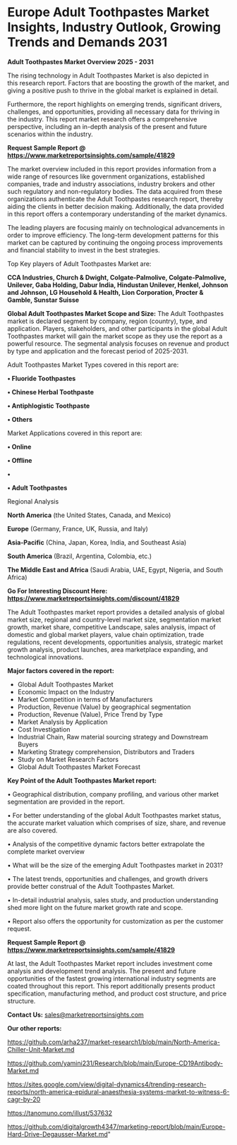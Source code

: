 # Europe Adult Toothpastes Market Insights, Industry Outlook, Growing Trends and Demands 2031

<Strong> Adult Toothpastes Market Overview 2025 - 2031</strong>

The rising technology in Adult Toothpastes Market is also depicted in this research report. Factors that are boosting the growth of the market, and giving a positive push to thrive in the global market is explained in detail.

Furthermore, the report highlights on emerging trends, significant drivers, challenges, and opportunities, providing all necessary data for thriving in the industry. This report market research offers a comprehensive perspective, including an in-depth analysis of the present and future scenarios within the industry.

<strong>Request Sample Report @ <a href=https://www.marketreportsinsights.com/sample/41829>https://www.marketreportsinsights.com/sample/41829</a></strong>

The market overview included in this report provides information from a wide range of resources like government organizations, established companies, trade and industry associations, industry brokers and other such regulatory and non-regulatory bodies. The data acquired from these organizations authenticate the Adult Toothpastes research report, thereby aiding the clients in better decision making. Additionally, the data provided in this report offers a contemporary understanding of the market dynamics.

The leading players are focusing mainly on technological advancements in order to improve efficiency. The long-term development patterns for this market can be captured by continuing the ongoing process improvements and financial stability to invest in the best strategies.

Top Key players of Adult Toothpastes Market are:

<strong>CCA Industries, Church & Dwight, Colgate-Palmolive, Colgate-Palmolive, Unilever, Gaba Holding, Dabur India, Hindustan Unilever, Henkel, Johnson and Johnson, LG Household & Health, Lion Corporation, Procter & Gamble, Sunstar Suisse</strong>

<strong><b>Global Adult Toothpastes Market Scope and Size:</b></strong>
The Adult Toothpastes market is declared segment by company, region (country), type, and application. Players, stakeholders, and other participants in the global Adult Toothpastes market will gain the market scope as they use the report as a powerful resource. The segmental analysis focuses on revenue and product by type and application and the forecast period of 2025-2031.

Adult Toothpastes Market Types covered in this report are:

<strong>•  Fluoride Toothpastes

•  Chinese Herbal Toothpaste

•  Antiphlogistic Toothpaste

•  Others</strong>

Market Applications covered in this report are:

<strong>•  Online

•  Offline

•  

•  Adult Toothpastes</strong> 

Regional Analysis

<strong>North America</strong> (the United States, Canada, and Mexico)

<strong>Europe</strong> (Germany, France, UK, Russia, and Italy)

<strong>Asia-Pacific</strong> (China, Japan, Korea, India, and Southeast Asia)

<strong>South America</strong> (Brazil, Argentina, Colombia, etc.)

<strong>The Middle East and Africa</strong> (Saudi Arabia, UAE, Egypt, Nigeria, and South Africa)

<strong>Go For Interesting Discount Here: <a href=https://www.marketreportsinsights.com/discount/41829>https://www.marketreportsinsights.com/discount/41829</a></strong>

The Adult Toothpastes market report provides a detailed analysis of global market size, regional and country-level market size, segmentation market growth, market share, competitive Landscape, sales analysis, impact of domestic and global market players, value chain optimization, trade regulations, recent developments, opportunities analysis, strategic market growth analysis, product launches, area marketplace expanding, and technological innovations.

<strong><b>Major factors covered in the report:</b></strong>
<ul>
  <li>Global Adult Toothpastes Market </li>
  <li>Economic Impact on the Industry</li>
  <li>Market Competition in terms of Manufacturers</li>
  <li>Production, Revenue (Value) by geographical segmentation</li>
  <li>Production, Revenue (Value), Price Trend by Type</li>
  <li>Market Analysis by Application</li>
  <li>Cost Investigation</li>
  <li>Industrial Chain, Raw material sourcing strategy and Downstream Buyers</li>
  <li>Marketing Strategy comprehension, Distributors and Traders</li>
  <li>Study on Market Research Factors</li>
  <li>Global Adult Toothpastes Market Forecast</li>
</ul>

<strong><b>Key Point of the Adult Toothpastes Market report:</b></strong>

• Geographical distribution, company profiling, and various other market segmentation are provided in the report.

• For better understanding of the global Adult Toothpastes market status, the accurate market valuation which comprises of size, share, and revenue are also covered.

• Analysis of the competitive dynamic factors better extrapolate the complete market overview

• What will be the size of the emerging Adult Toothpastes market in 2031?

• The latest trends, opportunities and challenges, and growth drivers provide better construal of the Adult Toothpastes Market.

• In-detail industrial analysis, sales study, and production understanding shed more light on the future market growth rate and scope.

• Report also offers the opportunity for customization as per the customer request.

<strong>Request Sample Report @ <a href=https://www.marketreportsinsights.com/sample/41829>https://www.marketreportsinsights.com/sample/41829</a></strong>

At last, the Adult Toothpastes Market report includes investment come analysis and development trend analysis. The present and future opportunities of the fastest growing international industry segments are coated throughout this report. This report additionally presents product specification, manufacturing method, and product cost structure, and price structure.

<strong>Contact Us:</strong>
sales@marketreportsinsights.com

<strong>Our other reports:</strong>

<a href=https://github.com/arha237/market-research1/blob/main/North-America-Chiller-Unit-Market.md>https://github.com/arha237/market-research1/blob/main/North-America-Chiller-Unit-Market.md</a>

<a href=https://github.com/yamini231/Research/blob/main/Europe-CD19Antibody-Market.md>https://github.com/yamini231/Research/blob/main/Europe-CD19Antibody-Market.md</a>

<a href=https://sites.google.com/view/digital-dynamics4/trending-research-reports/north-america-epidural-anaesthesia-systems-market-to-witness-6-cagr-by-20>https://sites.google.com/view/digital-dynamics4/trending-research-reports/north-america-epidural-anaesthesia-systems-market-to-witness-6-cagr-by-20</a>

<a href=https://tanomuno.com/illust/537632>https://tanomuno.com/illust/537632</a>

<a href=https://github.com/digitalgrowth4347/marketing-report/blob/main/Europe-Hard-Drive-Degausser-Market.md>https://github.com/digitalgrowth4347/marketing-report/blob/main/Europe-Hard-Drive-Degausser-Market.md</a>"
